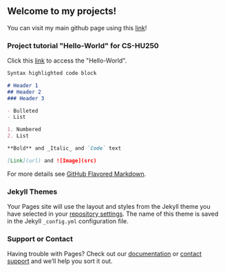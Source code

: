 ## Welcome to my projects!

You can visit my main github page using this [link](https://github.com/JorgeTejadaBSU)!

### Project tutorial "Hello-World" for CS-HU250
Click this [link](https://github.com/JorgeTejadaBSU/hello-world.git) to access the "Hello-World".

```markdown
Syntax highlighted code block

# Header 1
## Header 2
### Header 3

- Bulleted
- List

1. Numbered
2. List

**Bold** and _Italic_ and `Code` text

[Link](url) and ![Image](src)
```

For more details see [GitHub Flavored Markdown](https://guides.github.com/features/mastering-markdown/).

### Jekyll Themes

Your Pages site will use the layout and styles from the Jekyll theme you have selected in your [repository settings](https://github.com/JorgeTejadaBSU/JorgeTejadaBSU.github.io/settings/pages). The name of this theme is saved in the Jekyll `_config.yml` configuration file.

### Support or Contact

Having trouble with Pages? Check out our [documentation](https://docs.github.com/categories/github-pages-basics/) or [contact support](https://support.github.com/contact) and we’ll help you sort it out.
